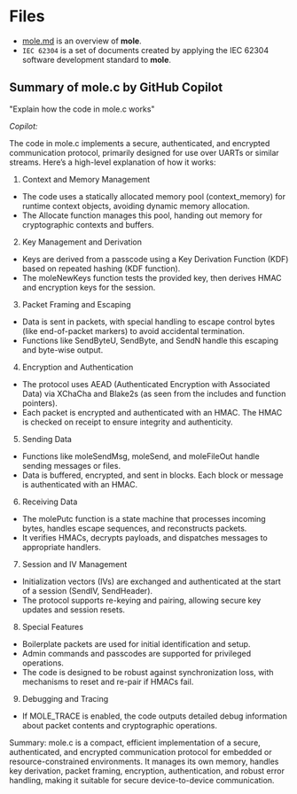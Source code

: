# Files

- [mole.md](mole.md) is an overview of **mole**.
- `IEC 62304` is a set of documents created by applying the IEC 62304 software development standard to **mole**. 

## Summary of mole.c by GitHub Copilot

"Explain how the code in mole.c works"

*Copilot:*

The code in mole.c implements a secure, authenticated, and encrypted communication protocol, primarily designed for use over UARTs or similar streams. Here’s a high-level explanation of how it works:

1. Context and Memory Management
- The code uses a statically allocated memory pool (context_memory) for runtime context objects, avoiding dynamic memory allocation.
- The Allocate function manages this pool, handing out memory for cryptographic contexts and buffers.

2. Key Management and Derivation
- Keys are derived from a passcode using a Key Derivation Function (KDF) based on repeated hashing (KDF function).
- The moleNewKeys function tests the provided key, then derives HMAC and encryption keys for the session.

3. Packet Framing and Escaping
- Data is sent in packets, with special handling to escape control bytes (like end-of-packet markers) to avoid accidental termination.
- Functions like SendByteU, SendByte, and SendN handle this escaping and byte-wise output.

4. Encryption and Authentication
- The protocol uses AEAD (Authenticated Encryption with Associated Data) via XChaCha and Blake2s (as seen from the includes and function pointers).
- Each packet is encrypted and authenticated with an HMAC. The HMAC is checked on receipt to ensure integrity and authenticity.

5. Sending Data
- Functions like moleSendMsg, moleSend, and moleFileOut handle sending messages or files.
- Data is buffered, encrypted, and sent in blocks. Each block or message is authenticated with an HMAC.

6. Receiving Data
- The molePutc function is a state machine that processes incoming bytes, handles escape sequences, and reconstructs packets.
- It verifies HMACs, decrypts payloads, and dispatches messages to appropriate handlers.

7. Session and IV Management
- Initialization vectors (IVs) are exchanged and authenticated at the start of a session (SendIV, SendHeader).
- The protocol supports re-keying and pairing, allowing secure key updates and session resets.

8. Special Features
- Boilerplate packets are used for initial identification and setup.
- Admin commands and passcodes are supported for privileged operations.
- The code is designed to be robust against synchronization loss, with mechanisms to reset and re-pair if HMACs fail.

9. Debugging and Tracing
- If MOLE_TRACE is enabled, the code outputs detailed debug information about packet contents and cryptographic operations.

Summary:
mole.c is a compact, efficient implementation of a secure, authenticated, and encrypted communication protocol for
embedded or resource-constrained environments. It manages its own memory, handles key derivation, packet framing,
encryption, authentication, and robust error handling, making it suitable for secure device-to-device communication.
